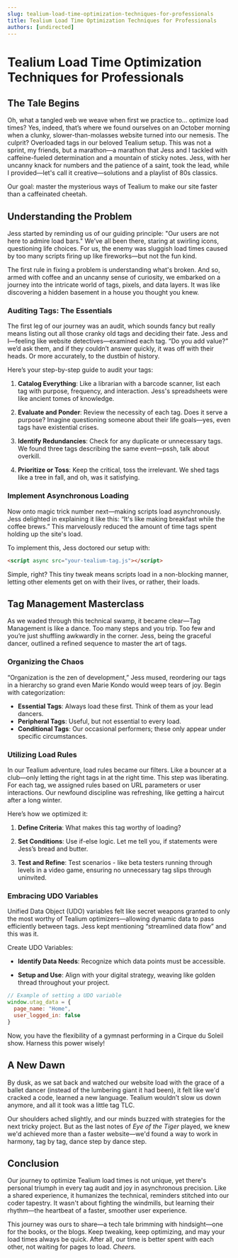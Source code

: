 ```yaml
---
slug: tealium-load-time-optimization-techniques-for-professionals
title: Tealium Load Time Optimization Techniques for Professionals
authors: [undirected]
---
```



# Tealium Load Time Optimization Techniques for Professionals

## The Tale Begins

Oh, what a tangled web we weave when first we practice to... optimize load times? Yes, indeed, that’s where we found ourselves on an October morning when a clunky, slower-than-molasses website turned into our nemesis. The culprit? Overloaded tags in our beloved Tealium setup. This was not a sprint, my friends, but a marathon—a marathon that Jess and I tackled with caffeine-fueled determination and a mountain of sticky notes. Jess, with her uncanny knack for numbers and the patience of a saint, took the lead, while I provided—let's call it creative—solutions and a playlist of 80s classics.

Our goal: master the mysterious ways of Tealium to make our site faster than a caffeinated cheetah.

## Understanding the Problem

Jess started by reminding us of our guiding principle: "Our users are not here to admire load bars." We’ve all been there, staring at swirling icons, questioning life choices. For us, the enemy was sluggish load times caused by too many scripts firing up like fireworks—but not the fun kind. 

The first rule in fixing a problem is understanding what's broken. And so, armed with coffee and an uncanny sense of curiosity, we embarked on a journey into the intricate world of tags, pixels, and data layers. It was like discovering a hidden basement in a house you thought you knew.

### Auditing Tags: The Essentials

The first leg of our journey was an audit, which sounds fancy but really means listing out all those cranky old tags and deciding their fate. Jess and I—feeling like website detectives—examined each tag. “Do you add value?” we’d ask them, and if they couldn’t answer quickly, it was off with their heads. Or more accurately, to the dustbin of history. 

Here’s your step-by-step guide to audit your tags:

1. **Catalog Everything**: Like a librarian with a barcode scanner, list each tag with purpose, frequency, and interaction. Jess's spreadsheets were like ancient tomes of knowledge.
   
2. **Evaluate and Ponder**: Review the necessity of each tag. Does it serve a purpose? Imagine questioning someone about their life goals—yes, even tags have existential crises.

3. **Identify Redundancies**: Check for any duplicate or unnecessary tags. We found three tags describing the same event—pssh, talk about overkill.

4. **Prioritize or Toss**: Keep the critical, toss the irrelevant. We shed tags like a tree in fall, and oh, was it satisfying.

### Implement Asynchronous Loading

Now onto magic trick number next—making scripts load asynchronously. Jess delighted in explaining it like this: “It's like making breakfast while the coffee brews.” This marvelously reduced the amount of time tags spent holding up the site's load.

To implement this, Jess doctored our setup with:

```html
<script async src="your-tealium-tag.js"></script>
```
   
Simple, right? This tiny tweak means scripts load in a non-blocking manner, letting other elements get on with their lives, or rather, their loads.

## Tag Management Masterclass

As we waded through this technical swamp, it became clear—Tag Management is like a dance. Too many steps and you trip. Too few and you’re just shuffling awkwardly in the corner. Jess, being the graceful dancer, outlined a refined sequence to master the art of tags.

### Organizing the Chaos

“Organization is the zen of development,” Jess mused, reordering our tags in a hierarchy so grand even Marie Kondo would weep tears of joy. Begin with categorization:

- **Essential Tags**: Always load these first. Think of them as your lead dancers.
- **Peripheral Tags**: Useful, but not essential to every load.
- **Conditional Tags**: Our occasional performers; these only appear under specific circumstances.

### Utilizing Load Rules

In our Tealium adventure, load rules became our filters. Like a bouncer at a club—only letting the right tags in at the right time. This step was liberating. For each tag, we assigned rules based on URL parameters or user interactions. Our newfound discipline was refreshing, like getting a haircut after a long winter.

Here’s how we optimized it:

1. **Define Criteria**: What makes this tag worthy of loading?
   
2. **Set Conditions**: Use if-else logic. Let me tell you, if statements were Jess’s bread and butter.

3. **Test and Refine**: Test scenarios - like beta testers running through levels in a video game, ensuring no unnecessary tag slips through uninvited.

### Embracing UDO Variables

Unified Data Object (UDO) variables felt like secret weapons granted to only the most worthy of Tealium optimizers—allowing dynamic data to pass efficiently between tags. Jess kept mentioning “streamlined data flow” and this was it.

Create UDO Variables:

- **Identify Data Needs**: Recognize which data points must be accessible.

- **Setup and Use**: Align with your digital strategy, weaving like golden thread throughout your project.

```javascript
// Example of setting a UDO variable
window.utag_data = {
  page_name: "Home",
  user_logged_in: false
}
```

Now, you have the flexibility of a gymnast performing in a Cirque du Soleil show. Harness this power wisely!

## A New Dawn

By dusk, as we sat back and watched our website load with the grace of a ballet dancer (instead of the lumbering giant it had been), it felt like we'd cracked a code, learned a new language. Tealium wouldn’t slow us down anymore, and all it took was a little tag TLC.

Our shoulders ached slightly, and our minds buzzed with strategies for the next tricky project. But as the last notes of *Eye of the Tiger* played, we knew we'd achieved more than a faster website—we'd found a way to work in harmony, tag by tag, dance step by dance step.

## Conclusion

Our journey to optimize Tealium load times is not unique, yet there's personal triumph in every tag audit and joy in asynchronous precision. Like a shared experience, it humanizes the technical, reminders stitched into our coder tapestry. It wasn't about fighting the windmills, but learning their rhythm—the heartbeat of a faster, smoother user experience. 

This journey was ours to share—a tech tale brimming with hindsight—one for the books, or the blogs. Keep tweaking, keep optimizing, and may your load times always be quick. After all, our time is better spent with each other, not waiting for pages to load. *Cheers.*